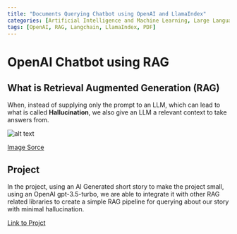 ```yaml
---
title: "Documents Querying Chatbot using OpenAI and LlamaIndex"
categories: [Artificial Intelligence and Machine Learning, Large Language Model]
tags: [OpenAI, RAG, Langchain, LlamaIndex, PDF]
---
```


# OpenAI Chatbot using RAG

## What is Retrieval Augmented Generation (RAG)

When, instead of supplying only the prompt to an LLM, which can lead to what is called **Hallucination**, we also give an LLM a relevant context to take answers from.

![alt text](https://cdn.prod.website-files.com/618399cd49d125734c8dec95/66b9d89de0acf0da3e10a039_64f96acdb54fef43d33ef1ad_rag.png)

[Image Sorce](https://www.hopsworks.ai/dictionary/retrieval-augmented-generation-llm)

## Project

In the project, using an AI Generated short story to make the project small, using an OpenAI gpt-3.5-turbo, we are able to integrate it with other RAG related libraries to create a simple RAG pipeline for querying about our story with minimal hallucination.

[Link to Projct](https://github.com/Purinat33/OpenAI-RAG/blob/master/main.ipynb)
